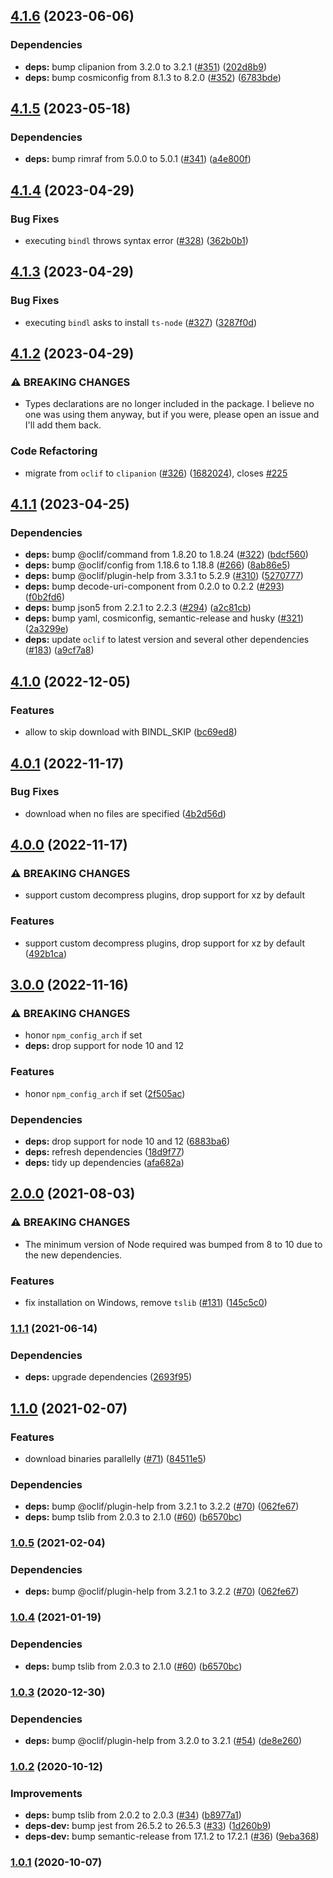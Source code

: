 ## [4.1.6](https://github.com/felipecrs/bindl/compare/v4.1.5...v4.1.6) (2023-06-06)


### Dependencies

* **deps:** bump clipanion from 3.2.0 to 3.2.1 ([#351](https://github.com/felipecrs/bindl/issues/351)) ([202d8b9](https://github.com/felipecrs/bindl/commit/202d8b990244e28d2f919cb7e37ed2d9941e4a78))
* **deps:** bump cosmiconfig from 8.1.3 to 8.2.0 ([#352](https://github.com/felipecrs/bindl/issues/352)) ([6783bde](https://github.com/felipecrs/bindl/commit/6783bdec8290ec4603a5fac4d82f37aedb2b1b9d))

## [4.1.5](https://github.com/felipecrs/bindl/compare/v4.1.4...v4.1.5) (2023-05-18)


### Dependencies

* **deps:** bump rimraf from 5.0.0 to 5.0.1 ([#341](https://github.com/felipecrs/bindl/issues/341)) ([a4e800f](https://github.com/felipecrs/bindl/commit/a4e800f7171940600a618fdbb2246773bce53fbb))

## [4.1.4](https://github.com/felipecrs/bindl/compare/v4.1.3...v4.1.4) (2023-04-29)


### Bug Fixes

* executing `bindl` throws syntax error ([#328](https://github.com/felipecrs/bindl/issues/328)) ([362b0b1](https://github.com/felipecrs/bindl/commit/362b0b11da6b1ee03c07e6838f737b4ad03b58e9))

## [4.1.3](https://github.com/felipecrs/bindl/compare/v4.1.2...v4.1.3) (2023-04-29)


### Bug Fixes

* executing `bindl` asks to install `ts-node` ([#327](https://github.com/felipecrs/bindl/issues/327)) ([3287f0d](https://github.com/felipecrs/bindl/commit/3287f0dace07235d292d0f4e6b6e057d2340bb49))

## [4.1.2](https://github.com/felipecrs/bindl/compare/v4.1.1...v4.1.2) (2023-04-29)


### ⚠ BREAKING CHANGES

* Types declarations are no longer included in the
package. I believe no one was using them anyway, but if you were, please
open an issue and I'll add them back.

### Code Refactoring

* migrate from `oclif` to `clipanion` ([#326](https://github.com/felipecrs/bindl/issues/326)) ([1682024](https://github.com/felipecrs/bindl/commit/168202423d9f8288d6dc71f167c6853819915649)), closes [#225](https://github.com/felipecrs/bindl/issues/225)

## [4.1.1](https://github.com/felipecrs/bindl/compare/v4.1.0...v4.1.1) (2023-04-25)


### Dependencies

* **deps:** bump @oclif/command from 1.8.20 to 1.8.24 ([#322](https://github.com/felipecrs/bindl/issues/322)) ([bdcf560](https://github.com/felipecrs/bindl/commit/bdcf56086420ab8ab02cda771f0cb336c04a4c18))
* **deps:** bump @oclif/config from 1.18.6 to 1.18.8 ([#266](https://github.com/felipecrs/bindl/issues/266)) ([8ab86e5](https://github.com/felipecrs/bindl/commit/8ab86e5b1c77315a3fec70f0b7b2e52e89e50ed5))
* **deps:** bump @oclif/plugin-help from 3.3.1 to 5.2.9 ([#310](https://github.com/felipecrs/bindl/issues/310)) ([5270777](https://github.com/felipecrs/bindl/commit/5270777c6cd1a629e767b2014363bffaef134f90))
* **deps:** bump decode-uri-component from 0.2.0 to 0.2.2 ([#293](https://github.com/felipecrs/bindl/issues/293)) ([f0b2fd6](https://github.com/felipecrs/bindl/commit/f0b2fd6e9a590bb2432bd84dcd39c6884335d28e))
* **deps:** bump json5 from 2.2.1 to 2.2.3 ([#294](https://github.com/felipecrs/bindl/issues/294)) ([a2c81cb](https://github.com/felipecrs/bindl/commit/a2c81cb46082c59ba0985927719c7f7b98f28d92))
* **deps:** bump yaml, cosmiconfig, semantic-release and husky ([#321](https://github.com/felipecrs/bindl/issues/321)) ([2a3299e](https://github.com/felipecrs/bindl/commit/2a3299ec7734b5356379425b74db332dc6dd5563))
* **deps:** update `oclif` to latest version and several other dependencies ([#183](https://github.com/felipecrs/bindl/issues/183)) ([a9cf7a8](https://github.com/felipecrs/bindl/commit/a9cf7a82b191e3a5e74ca7586ec22243b350ba83))

## [4.1.0](https://github.com/felipecrs/bindl/compare/v4.0.1...v4.1.0) (2022-12-05)


### Features

* allow to skip download with BINDL_SKIP ([bc69ed8](https://github.com/felipecrs/bindl/commit/bc69ed869f8d701c1513cc42494e92ec36051c6a))

## [4.0.1](https://github.com/felipecrs/bindl/compare/v4.0.0...v4.0.1) (2022-11-17)


### Bug Fixes

* download when no files are specified ([4b2d56d](https://github.com/felipecrs/bindl/commit/4b2d56d38404f0487eb0fafca3e9c56bfd4cbf39))

## [4.0.0](https://github.com/felipecrs/bindl/compare/v3.0.0...v4.0.0) (2022-11-17)


### ⚠ BREAKING CHANGES

* support custom decompress plugins, drop support for xz by default

### Features

* support custom decompress plugins, drop support for xz by default ([492b1ca](https://github.com/felipecrs/bindl/commit/492b1ca4b23d10bec91a5483b27a77b22796728a))

## [3.0.0](https://github.com/felipecrs/bindl/compare/v2.0.0...v3.0.0) (2022-11-16)


### ⚠ BREAKING CHANGES

* honor `npm_config_arch` if set
* **deps:** drop support for node 10 and 12

### Features

* honor `npm_config_arch` if set ([2f505ac](https://github.com/felipecrs/bindl/commit/2f505ac3fbe5b34cf710e4bceef16f417478e6d8))


### Dependencies

* **deps:** drop support for node 10 and 12 ([6883ba6](https://github.com/felipecrs/bindl/commit/6883ba6eb4f5c9111cf76caf0d05e1913c785bfd))
* **deps:** refresh dependencies ([18d9f77](https://github.com/felipecrs/bindl/commit/18d9f7783e277fb26766c2f39e9a3a41d7a310fc))
* **deps:** tidy up dependencies ([afa682a](https://github.com/felipecrs/bindl/commit/afa682a3e9deece69ab0d2a685b34288e8a95442))

## [2.0.0](https://github.com/felipecrs/bindl/compare/v1.1.1...v2.0.0) (2021-08-03)


### ⚠ BREAKING CHANGES

* The minimum version of Node required was bumped from 8
to 10 due to the new dependencies.

### Features

* fix installation on Windows, remove `tslib` ([#131](https://github.com/felipecrs/bindl/issues/131)) ([145c5c0](https://github.com/felipecrs/bindl/commit/145c5c0d779bc8430187f596d64f4fe02371f36c))

### [1.1.1](https://github.com/felipecrs/bindl/compare/v1.1.0...v1.1.1) (2021-06-14)


### Dependencies

* **deps:** upgrade dependencies ([2693f95](https://github.com/felipecrs/bindl/commit/2693f9501d4b40eb6c2388deaee4bf749690387a))

## [1.1.0](https://github.com/felipecrs/bindl/compare/v1.0.3...v1.1.0) (2021-02-07)


### Features

* download binaries parallelly ([#71](https://github.com/felipecrs/bindl/issues/71)) ([84511e5](https://github.com/felipecrs/bindl/commit/84511e585937f18b54e565e6685c7ea2fa11d2b0))


### Dependencies

* **deps:** bump @oclif/plugin-help from 3.2.1 to 3.2.2 ([#70](https://github.com/felipecrs/bindl/issues/70)) ([062fe67](https://github.com/felipecrs/bindl/commit/062fe67b5b01cc804ffa61176911682989ffe50f))
* **deps:** bump tslib from 2.0.3 to 2.1.0 ([#60](https://github.com/felipecrs/bindl/issues/60)) ([b6570bc](https://github.com/felipecrs/bindl/commit/b6570bcb2df133e90bab8335969e19839e209cff))

### [1.0.5](https://github.com/felipecrs/bindl/compare/v1.0.4...v1.0.5) (2021-02-04)


### Dependencies

* **deps:** bump @oclif/plugin-help from 3.2.1 to 3.2.2 ([#70](https://github.com/felipecrs/bindl/issues/70)) ([062fe67](https://github.com/felipecrs/bindl/commit/062fe67b5b01cc804ffa61176911682989ffe50f))

### [1.0.4](https://github.com/felipecrs/bindl/compare/v1.0.3...v1.0.4) (2021-01-19)


### Dependencies

* **deps:** bump tslib from 2.0.3 to 2.1.0 ([#60](https://github.com/felipecrs/bindl/issues/60)) ([b6570bc](https://github.com/felipecrs/bindl/commit/b6570bcb2df133e90bab8335969e19839e209cff))

### [1.0.3](https://github.com/felipecrs/bindl/compare/v1.0.2...v1.0.3) (2020-12-30)


### Dependencies

* **deps:** bump @oclif/plugin-help from 3.2.0 to 3.2.1 ([#54](https://github.com/felipecrs/bindl/issues/54)) ([de8e260](https://github.com/felipecrs/bindl/commit/de8e260b75d59420a3d3bc37a11848ffd1342ee1))

### [1.0.2](https://github.com/felipecrs/bindl/compare/v1.0.1...v1.0.2) (2020-10-12)


### Improvements

* **deps:** bump tslib from 2.0.2 to 2.0.3 ([#34](https://github.com/felipecrs/bindl/issues/34)) ([b8977a1](https://github.com/felipecrs/bindl/commit/b8977a1a72da1370551e1db7828c2155271d6a2b))
* **deps-dev:** bump jest from 26.5.2 to 26.5.3 ([#33](https://github.com/felipecrs/bindl/issues/33)) ([1d260b9](https://github.com/felipecrs/bindl/commit/1d260b9c56d37aeb93453609abb7d4bd006b3fa6))
* **deps-dev:** bump semantic-release from 17.1.2 to 17.2.1 ([#36](https://github.com/felipecrs/bindl/issues/36)) ([9eba368](https://github.com/felipecrs/bindl/commit/9eba3680c8132629cd4e5976e5721f25b0d8f12a))

### [1.0.1](https://github.com/felipecrs/bindl/compare/v1.0.0...v1.0.1) (2020-10-07)
